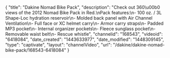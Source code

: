 {
    "title": "Dakine Nomad Bike Pack",
    "description": "Check out 360\u00b0 views of the 2012 Nomad Bike Pack in Red.\nPack features:\n- 100 oz. \/ 3L Shape-Loc hydration reservoir\n- Molded back panel with Air Channel Ventilation\n- Full face or XC helmet carry\n- Armor carry straps\n- Padded MP3 pocket\n- Internal organizer pockets\n- Fleece sunglass pocket\n- Removable waist belt\n- Rescue whistle",
    "channelid": "168543",
    "videoid": "6418084",
    "date_created": "1443633977",
    "date_modified": "1448309145",
    "type": "captivate",
    "layout": "channelVideo",
    "url": "\/dakine\/dakine-nomad-bike-pack\/168543-6418084"
}